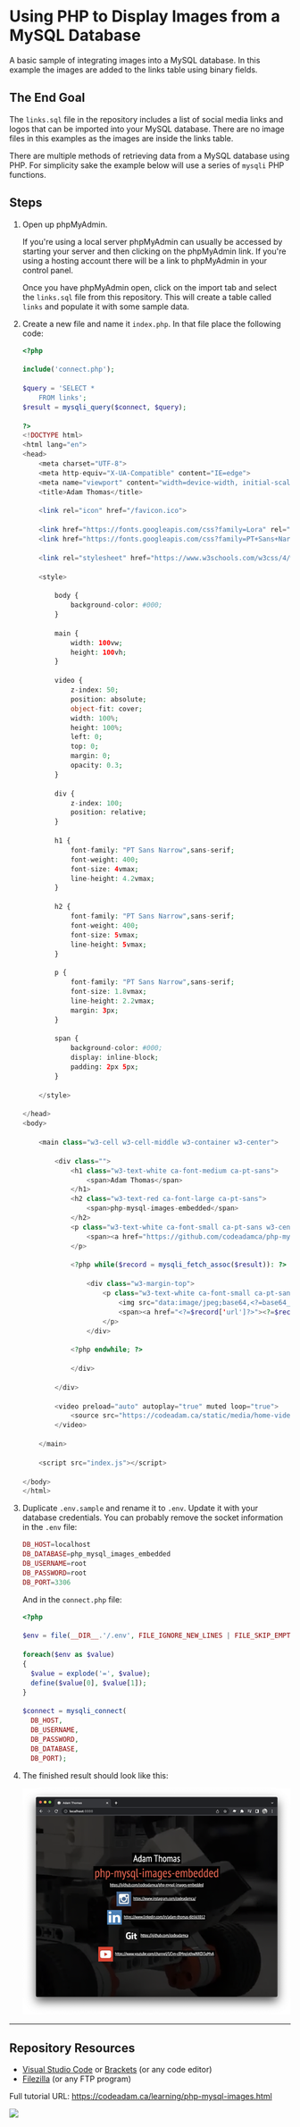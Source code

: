 # Using PHP to Display Images from a MySQL Database

A basic sample of integrating images into a MySQL database. In this example the images are added to the links table using binary fields. 

## The End Goal

The `links.sql` file in the repository includes a list of social media links and logos that can be imported into your MySQL database. There are no image files in this examples as the images are inside the links table. 

There are multiple methods of retrieving data from a MySQL database using PHP. For simplicity sake the example below will use a series of `mysqli` PHP functions. 

## Steps

1. Open up phpMyAdmin.

    If you're using a local server phpMyAdmin can usually be accessed by starting your server and then clicking on the phpMyAdmin link. If you're using a hosting account there will be a link to phpMyAdmin in your control panel. 

    Once you have phpMyAdmin open, click on the import tab and select the `links.sql` file from this repository. This will create a table called `links` and populate it with some sample data. 

2. Create a new file and name it `index.php`. In that file place the following code:

    ```php
    <?php

    include('connect.php');

    $query = 'SELECT *
        FROM links';
    $result = mysqli_query($connect, $query);

    ?>
    <!DOCTYPE html>
    <html lang="en">
    <head>
        <meta charset="UTF-8">
        <meta http-equiv="X-UA-Compatible" content="IE=edge">
        <meta name="viewport" content="width=device-width, initial-scale=1.0">
        <title>Adam Thomas</title>

        <link rel="icon" href="/favicon.ico">

        <link href="https://fonts.googleapis.com/css?family=Lora" rel="stylesheet">
        <link href="https://fonts.googleapis.com/css?family=PT+Sans+Narrow" rel="stylesheet">

        <link rel="stylesheet" href="https://www.w3schools.com/w3css/4/w3.css">

        <style>

            body {
                background-color: #000;
            }

            main {
                width: 100vw;
                height: 100vh;
            }

            video {
                z-index: 50;
                position: absolute;
                object-fit: cover;
                width: 100%;
                height: 100%;
                left: 0;
                top: 0;
                margin: 0;
                opacity: 0.3;
            }

            div {
                z-index: 100;
                position: relative;
            }

            h1 {
                font-family: "PT Sans Narrow",sans-serif;
                font-weight: 400;
                font-size: 4vmax;
                line-height: 4.2vmax;
            }

            h2 {
                font-family: "PT Sans Narrow",sans-serif;
                font-weight: 400;
                font-size: 5vmax;
                line-height: 5vmax;
            }

            p {
                font-family: "PT Sans Narrow",sans-serif;
                font-size: 1.8vmax;
                line-height: 2.2vmax;
                margin: 3px;
            }

            span {
                background-color: #000;
                display: inline-block;
                padding: 2px 5px;
            }

        </style>

    </head>
    <body>

        <main class="w3-cell w3-cell-middle w3-container w3-center">

            <div class="">
                <h1 class="w3-text-white ca-font-medium ca-pt-sans">
                    <span>Adam Thomas</span>
                </h1>
                <h2 class="w3-text-red ca-font-large ca-pt-sans">
                    <span>php-mysql-images-embedded</span>
                </h2>
                <p class="w3-text-white ca-font-small ca-pt-sans w3-center">
                    <span><a href="https://github.com/codeadamca/php-mysql-images-embedded">https://github.com/codeadamca/php-mysql-images-embedded</a></span>
                </p>

                <?php while($record = mysqli_fetch_assoc($result)): ?>

                    <div class="w3-margin-top">
                        <p class="w3-text-white ca-font-small ca-pt-sans w3-center">
                            <img src="data:image/jpeg;base64,<?=base64_encode($record['image'])?>"/>
                            <span><a href="<?=$record['url']?>"><?=$record['url']?></a></span>
                        </p>
                    </div>

                <?php endwhile; ?>

                </div>

            </div>

            <video preload="auto" autoplay="true" muted loop="true">
                <source src="https://codeadam.ca/static/media/home-video.6057a6c8ab306b428d78.mp4">
            </video>

        </main>

        <script src="index.js"></script>

    </body>
    </html>
    ```

4. Duplicate `.env.sample` and rename it to `.env`. Update it with your database credentials. You can probably remove the socket information in the `.env` file:

    ```php
    DB_HOST=localhost
    DB_DATABASE=php_mysql_images_embedded
    DB_USERNAME=root
    DB_PASSWORD=root
    DB_PORT=3306
    ```
    
    And in the `connect.php` file:
    
    ```php
    <?php

    $env = file(__DIR__.'/.env', FILE_IGNORE_NEW_LINES | FILE_SKIP_EMPTY_LINES);

    foreach($env as $value)
    {
      $value = explode('=', $value);  
      define($value[0], $value[1]);
    }

    $connect = mysqli_connect(
      DB_HOST, 
      DB_USERNAME, 
      DB_PASSWORD, 
      DB_DATABASE,
      DB_PORT);
    ```
    

5. The finished result should look like this:

    ![Final Result](https://raw.githubusercontent.com/codeadamca/php-mysql-images-embedded/main/_readme/screenshot-images.png)

***

## Repository Resources

* [Visual Studio Code](https://code.visualstudio.com/) or [Brackets](http://brackets.io/) (or any code editor)
* [Filezilla](https://filezilla-project.org/) (or any FTP program)

Full tutorial URL: https://codeadam.ca/learning/php-mysql-images.html

<a href="https://codeadam.ca">
<img src="https://codeadam.ca/images/code-block.png" width="100">
</a>


